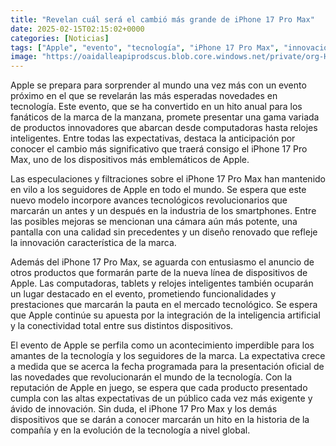 ```yaml
---
title: "Revelan cuál será el cambió más grande de iPhone 17 Pro Max"
date: 2025-02-15T02:15:02+0000
categories: [Noticias]
tags: ["Apple", "evento", "tecnología", "iPhone 17 Pro Max", "innovación", "dispositivos", "marca."]
image: "https://oaidalleapiprodscus.blob.core.windows.net/private/org-HKmKxpuNw3Y88lm4EBrIPq0n/user-ZwiCXOggLL8ZNNKE2g7rXFmV/img-RcRV8j0mqiWnAuDKQKJVBUU0.png?st=2025-02-15T01%3A15%3A02Z&se=2025-02-15T03%3A15%3A02Z&sp=r&sv=2024-08-04&sr=b&rscd=inline&rsct=image/png&skoid=d505667d-d6c1-4a0a-bac7-5c84a87759f8&sktid=a48cca56-e6da-484e-a814-9c849652bcb3&skt=2025-02-14T10%3A30%3A46Z&ske=2025-02-15T10%3A30%3A46Z&sks=b&skv=2024-08-04&sig=C6I5jXBt8oXT1TJQ3dOaZmigB816YKWH5vKP1QMNkKI%3D"
---
```


Apple se prepara para sorprender al mundo una vez más con un evento próximo en el que se revelarán las más esperadas novedades en tecnología. Este evento, que se ha convertido en un hito anual para los fanáticos de la marca de la manzana, promete presentar una gama variada de productos innovadores que abarcan desde computadoras hasta relojes inteligentes. Entre todas las expectativas, destaca la anticipación por conocer el cambio más significativo que traerá consigo el iPhone 17 Pro Max, uno de los dispositivos más emblemáticos de Apple.

Las especulaciones y filtraciones sobre el iPhone 17 Pro Max han mantenido en vilo a los seguidores de Apple en todo el mundo. Se espera que este nuevo modelo incorpore avances tecnológicos revolucionarios que marcarán un antes y un después en la industria de los smartphones. Entre las posibles mejoras se mencionan una cámara aún más potente, una pantalla con una calidad sin precedentes y un diseño renovado que refleje la innovación característica de la marca.

Además del iPhone 17 Pro Max, se aguarda con entusiasmo el anuncio de otros productos que formarán parte de la nueva línea de dispositivos de Apple. Las computadoras, tablets y relojes inteligentes también ocuparán un lugar destacado en el evento, prometiendo funcionalidades y prestaciones que marcarán la pauta en el mercado tecnológico. Se espera que Apple continúe su apuesta por la integración de la inteligencia artificial y la conectividad total entre sus distintos dispositivos.

El evento de Apple se perfila como un acontecimiento imperdible para los amantes de la tecnología y los seguidores de la marca. La expectativa crece a medida que se acerca la fecha programada para la presentación oficial de las novedades que revolucionarán el mundo de la tecnología. Con la reputación de Apple en juego, se espera que cada producto presentado cumpla con las altas expectativas de un público cada vez más exigente y ávido de innovación. Sin duda, el iPhone 17 Pro Max y los demás dispositivos que se darán a conocer marcarán un hito en la historia de la compañía y en la evolución de la tecnología a nivel global.
    